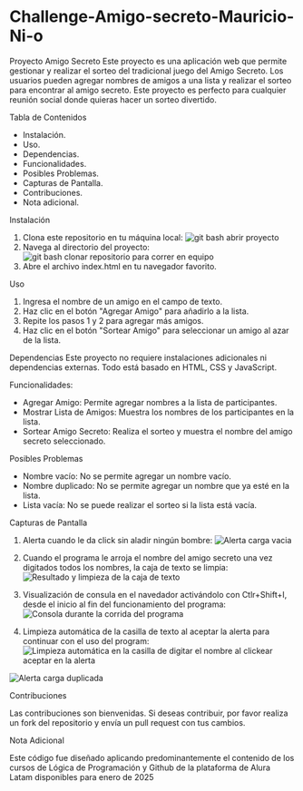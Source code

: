 # Challenge-Amigo-secreto-Mauricio-Ni-o

Proyecto Amigo Secreto
Este proyecto es una aplicación web que permite gestionar y realizar el sorteo del tradicional juego del Amigo Secreto. Los usuarios pueden agregar nombres de amigos a una lista y realizar el sorteo para encontrar al amigo secreto. Este proyecto es perfecto para cualquier reunión social donde quieras hacer un sorteo divertido.

Tabla de Contenidos
- Instalación.
- Uso.
- Dependencias.
- Funcionalidades.
- Posibles Problemas.
- Capturas de Pantalla.
- Contribuciones.
- Nota adicional.
  
Instalación
1. Clona este repositorio en tu máquina local:
![git bash abrir proyecto](https://github.com/user-attachments/assets/28bf85b3-d523-4e2c-b7de-a5707d903fd7)
2. Navega al directorio del proyecto:
![git bash clonar repositorio para correr en equipo](https://github.com/user-attachments/assets/b59f279f-d681-4551-93d6-d554bcfc49c8)
3. Abre el archivo index.html en tu navegador favorito.

Uso
1. Ingresa el nombre de un amigo en el campo de texto.
2. Haz clic en el botón "Agregar Amigo" para añadirlo a la lista.
3. Repite los pasos 1 y 2 para agregar más amigos.
4. Haz clic en el botón "Sortear Amigo" para seleccionar un amigo al azar de la lista.

Dependencias
Este proyecto no requiere instalaciones adicionales ni dependencias externas. Todo está basado en HTML, CSS y JavaScript.

Funcionalidades:
- Agregar Amigo: Permite agregar nombres a la lista de participantes.
- Mostrar Lista de Amigos: Muestra los nombres de los participantes en la lista.
- Sortear Amigo Secreto: Realiza el sorteo y muestra el nombre del amigo secreto seleccionado.

Posibles Problemas
- Nombre vacío: No se permite agregar un nombre vacío.
- Nombre duplicado: No se permite agregar un nombre que ya esté en la lista.
- Lista vacía: No se puede realizar el sorteo si la lista está vacía.

Capturas de Pantalla

1. Alerta cuando le da click sin aladir ningún bombre:
![Alerta  carga vacia](https://github.com/user-attachments/assets/279daf54-e400-491c-a00a-d7bbd2bba34c)

2. Cuando el programa le arroja el nombre del amigo secreto una vez digitados todos los nombres, la caja de texto se limpia:
![Resultado y limpieza de la caja de texto](https://github.com/user-attachments/assets/5f89019a-5fe2-453b-b1e4-1cc73175dae6)

3. Visualización de consula en el navedador activándolo con Ctlr+Shift+I, desde el inicio al fin del funcionamiento del programa:
![Consola durante la corrida del programa](https://github.com/user-attachments/assets/4a42d519-8078-4dcf-a5ef-e7c5428b2be3)

4. Limpieza automática de la casilla de texto al aceptar la alerta para continuar con el uso del program:
![Limpieza automática en la casilla de digitar el nombre al clickear aceptar en la alerta](https://github.com/user-attachments/assets/907866f3-dcf3-46bc-ba28-b9c6de7f60d3)

![Alerta carga duplicada](https://github.com/user-attachments/assets/6f6845a2-7bde-422f-89ac-1bb8f34e248d)

Contribuciones

Las contribuciones son bienvenidas. Si deseas contribuir, por favor realiza un fork del repositorio y envía un pull request con tus cambios.

Nota Adicional

Este código fue diseñado aplicando predominantemente el contenido de los cursos de Lógica de Programación y Github de la plataforma de Alura Latam disponibles para enero de 2025



